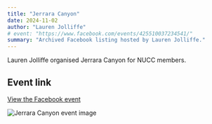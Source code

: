 ```yaml
---
title: "Jerrara Canyon"
date: 2024-11-02
author: "Lauren Jolliffe"
# event: "https://www.facebook.com/events/425510037234541/"
summary: "Archived Facebook listing hosted by Lauren Jolliffe."
---
```

Lauren Jolliffe organised Jerrara Canyon for NUCC members.

## Event link

[View the Facebook event](https://www.facebook.com/events/425510037234541/)

![Jerrara Canyon event image](/trip/event-images/20241102_jerrara_canyon.jpg)
